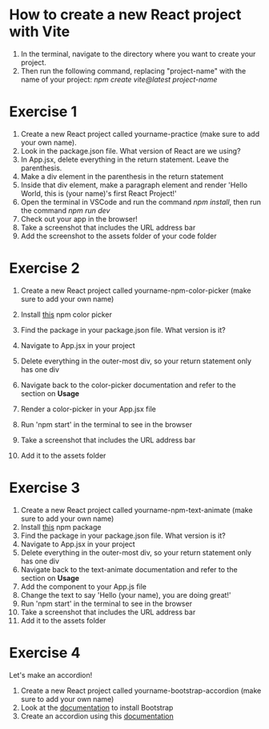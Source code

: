 # How to create a new React project with Vite 
1. In the terminal, navigate to the directory where you want to create your project.
2. Then run the following command, replacing "project-name" with the name of your project: 
_npm create vite@latest project-name_

# Exercise 1
1. Create a new React project called yourname-practice (make sure to add your own name).
2. Look in the package.json file. What version of React are we using?
3. In App.jsx, delete everything in the return statement. Leave the parenthesis.
4. Make a div element in the parenthesis in the return statement
5. Inside that div element, make a paragraph element and render 'Hello World, this is (your name)'s first React Project!'
6. Open the terminal in VSCode and run the command _npm install_, then run the command _npm run dev_
7. Check out your app in the browser!
8. Take a screenshot that includes the URL address bar
9. Add the screenshot to the assets folder of your code folder 

# Exercise 2
1. Create a new React project called yourname-npm-color-picker (make sure to add your own name)
2. Install [this](https://www.npmjs.com/package/@thednp/react-color-picker) npm color picker
3. Find the package in your package.json file. What version is it?


4. Navigate to App.jsx in your project
5. Delete everything in the outer-most div, so your return statement only has one div
6. Navigate back to the color-picker documentation and refer to the section on **Usage**
7. Render a color-picker in your App.jsx file
8. Run 'npm start' in the terminal to see in the browser
9. Take a screenshot that includes the URL address bar
10. Add it to the assets folder

# Exercise 3
1. Create a new React project called yourname-npm-text-animate (make sure to add your own name)
2. Install [this](https://www.npmjs.com/package/react-animate-text) npm package
3. Find the package in your package.json file. What version is it?
4. Navigate to App.jsx in your project
5. Delete everything in the outer-most div, so your return statement only has one div
6. Navigate back to the text-animate documentation and refer to the section on **Usage**
7. Add the component to your App.js file
8. Change the text to say 'Hello (your name), you are doing great!'
9. Run 'npm start' in the terminal to see in the browser
10. Take a screenshot that includes the URL address bar
11. Add it to the assets folder

# Exercise 4
Let's make an accordion!
1. Create a new React project called yourname-bootstrap-accordion (make sure to add your own name)
2. Look at the [documentation](https://www.npmjs.com/package/react-bootstrap) to install Bootstrap
3. Create an accordion using this [documentation](https://react-bootstrap.github.io/docs/components/accordion) 
